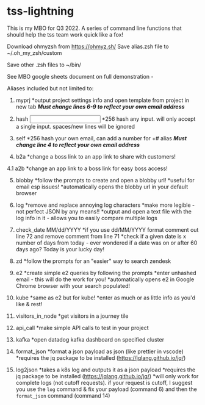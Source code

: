 # tss-lightning
This is my MBO for Q3 2022. A series of command line functions that should help the tss team work quick like a fox!

Download ohmyzsh from https://ohmyz.sh/
Save alias.zsh file to ~/.oh_my_zsh/custom

Save other .zsh files to ~/bin/

See MBO google sheets document on full demonstration - 

Aliases included but not limited to:
1. myprj
  *output project settings info and open template from project in new tab
    ***Must change lines 6-9 to reflect your own email address***
3. hash <input>
  *256 hash any input. will only accept a single input. spaces/new lines will be ignored

4. self <optional number>
  *256 hash your own email, can add a number for +# alias
  ***Must change line 4 to reflect your own email address***

5. b2a <url>
  *change a boss link to an app link to share with customers!

4.1 a2b <url>
  *change an app link to a boss link for easy boss access!

5. blobby
  *follow the prompts to create and open a blobby url!
  *useful for email esp issues!
  *automatically opens the blobby url in your default browser

6. log <log text from kube>
  *remove and replace annoying log characters
  *make more legible - not perfect JSON by any means!!
  *output and open a text file with the log info in it - allows you to easily compare multiple logs

7. check_date MM/dd/YYYY
  *if you use dd/MM/YYYY format comment out line 72 and remove comment from line 71
  *check if a given date is x number of days from today - ever wondered if a date was on or after 60 days ago? Today is your lucky day!

8. zd
  *follow the prompts for an "easier" way to search zendesk
 
9. e2
  *create simple e2 queries by following the prompts
  *enter unhashed email - this will do the work for you!
  *automatically opens e2 in Google Chrome browser with your search populated!

10. kube
  *same as e2 but for kube!
  *enter as much or as little info as you'd like & rest!

11. visitors_in_node
  *get visitors in a journey tile

12. api_call
  *make simple API calls to test in your project

13. kafka
  *open datadog kafka dashboard on specified cluster

14. format_json
  *format a json payload as json (like prettier in vscode)
  *requires the jq package to be installed (https://jqlang.github.io/jq/)

15. log2json
  *takes a k8s log and outputs it as a json payload
  *requires the jq package to be installed (https://jqlang.github.io/jq/)
  *will only work for complete logs (not cutoff requests). if your request is cutoff, I suggest you use the `log` command & fix your payload (command 6) and then the `format_json` command (command 14)
